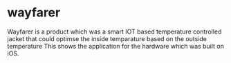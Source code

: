 # wayfarer
Wayfarer is a product which was a smart IOT based temperature controlled jacket that could optimse the inside temparature based on the outside temperature
This shows the application for the hardware which was built on iOS.
